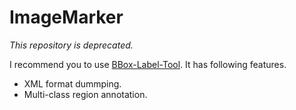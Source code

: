 # ImageMarker
*This repository is deprecated.*

I recommend you to use [BBox-Label-Tool](https://github.com/Swall0w/BBox-Label-Tool).
It has following features.
* XML format dummping.
* Multi-class region annotation.
